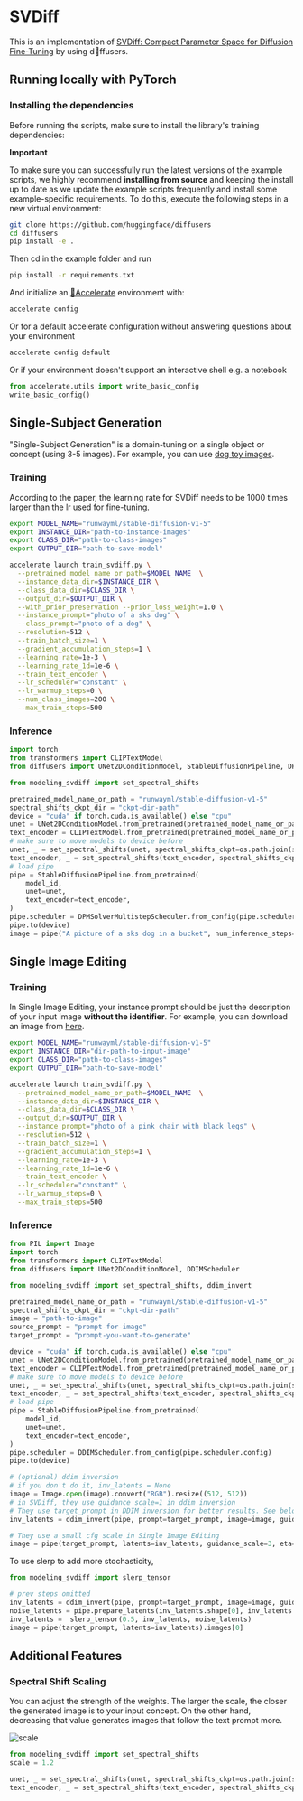 # SVDiff
This is an implementation of [SVDiff: Compact Parameter Space for Diffusion Fine-Tuning](https://arxiv.org/abs/2303.11305) by using d🧨ffusers. 



## Running locally with PyTorch

### Installing the dependencies

Before running the scripts, make sure to install the library's training dependencies:

**Important**

To make sure you can successfully run the latest versions of the example scripts, we highly recommend **installing from source** and keeping the install up to date as we update the example scripts frequently and install some example-specific requirements. To do this, execute the following steps in a new virtual environment:
```bash
git clone https://github.com/huggingface/diffusers
cd diffusers
pip install -e .
```

Then cd in the example folder and run
```bash
pip install -r requirements.txt
```

And initialize an [🤗Accelerate](https://github.com/huggingface/accelerate/) environment with:

```bash
accelerate config
```

Or for a default accelerate configuration without answering questions about your environment

```bash
accelerate config default
```

Or if your environment doesn't support an interactive shell e.g. a notebook

```python
from accelerate.utils import write_basic_config
write_basic_config()
```

## Single-Subject Generation
"Single-Subject Generation" is a domain-tuning on a single object or concept (using 3-5 images). For example, you can use [dog toy images](https://github.com/huggingface/diffusers/tree/main/examples/dreambooth#dog-toy-example). 


### Training
According to the paper, the learning rate for SVDiff needs to be 1000 times larger than the lr used for fine-tuning. 

```bash
export MODEL_NAME="runwayml/stable-diffusion-v1-5"
export INSTANCE_DIR="path-to-instance-images"
export CLASS_DIR="path-to-class-images"
export OUTPUT_DIR="path-to-save-model"

accelerate launch train_svdiff.py \
  --pretrained_model_name_or_path=$MODEL_NAME  \
  --instance_data_dir=$INSTANCE_DIR \
  --class_data_dir=$CLASS_DIR \
  --output_dir=$OUTPUT_DIR \
  --with_prior_preservation --prior_loss_weight=1.0 \
  --instance_prompt="photo of a sks dog" \
  --class_prompt="photo of a dog" \
  --resolution=512 \
  --train_batch_size=1 \
  --gradient_accumulation_steps=1 \
  --learning_rate=1e-3 \
  --learning_rate_1d=1e-6 \
  --train_text_encoder \
  --lr_scheduler="constant" \
  --lr_warmup_steps=0 \
  --num_class_images=200 \
  --max_train_steps=500
```

### Inference

```python
import torch
from transformers import CLIPTextModel
from diffusers import UNet2DConditionModel, StableDiffusionPipeline, DPMSolverMultistepScheduler

from modeling_svdiff import set_spectral_shifts

pretrained_model_name_or_path = "runwayml/stable-diffusion-v1-5"
spectral_shifts_ckpt_dir = "ckpt-dir-path"
device = "cuda" if torch.cuda.is_available() else "cpu"
unet = UNet2DConditionModel.from_pretrained(pretrained_model_name_or_path, subfolder="unet").to(device)
text_encoder = CLIPTextModel.from_pretrained(pretrained_model_name_or_path, subfolder="text_encoder").to(device)
# make sure to move models to device before
unet, _ = set_spectral_shifts(unet, spectral_shifts_ckpt=os.path.join(spectral_shifts_ckpt, "spectral_shifts.safetensors"))
text_encoder, _ = set_spectral_shifts(text_encoder, spectral_shifts_ckpt=os.path.join(spectral_shifts_ckpt, "spectral_shifts_te.safetensors"))
# load pipe
pipe = StableDiffusionPipeline.from_pretrained(
    model_id,
    unet=unet,
    text_encoder=text_encoder,
)
pipe.scheduler = DPMSolverMultistepScheduler.from_config(pipe.scheduler.config)
pipe.to(device)
image = pipe("A picture of a sks dog in a bucket", num_inference_steps=25).images[0]
```

## Single Image Editing
### Training
In Single Image Editing, your instance prompt should be just the description of your input image **without the identifier**. For example, you can download an image from [here](https://unsplash.com/photos/1JJJIHh7-Mk).

```bash
export MODEL_NAME="runwayml/stable-diffusion-v1-5"
export INSTANCE_DIR="dir-path-to-input-image"
export CLASS_DIR="path-to-class-images"
export OUTPUT_DIR="path-to-save-model"

accelerate launch train_svdiff.py \
  --pretrained_model_name_or_path=$MODEL_NAME  \
  --instance_data_dir=$INSTANCE_DIR \
  --class_data_dir=$CLASS_DIR \
  --output_dir=$OUTPUT_DIR \
  --instance_prompt="photo of a pink chair with black legs" \
  --resolution=512 \
  --train_batch_size=1 \
  --gradient_accumulation_steps=1 \
  --learning_rate=1e-3 \
  --learning_rate_1d=1e-6 \
  --train_text_encoder \
  --lr_scheduler="constant" \
  --lr_warmup_steps=0 \
  --max_train_steps=500
```

### Inference

```python
from PIL import Image
import torch
from transformers import CLIPTextModel
from diffusers import UNet2DConditionModel, DDIMScheduler

from modeling_svdiff import set_spectral_shifts, ddim_invert

pretrained_model_name_or_path = "runwayml/stable-diffusion-v1-5"
spectral_shifts_ckpt_dir = "ckpt-dir-path"
image = "path-to-image"
source_prompt = "prompt-for-image"
target_prompt = "prompt-you-want-to-generate"

device = "cuda" if torch.cuda.is_available() else "cpu"
unet = UNet2DConditionModel.from_pretrained(pretrained_model_name_or_path, subfolder="unet").to(device)
text_encoder = CLIPTextModel.from_pretrained(pretrained_model_name_or_path, subfolder="text_encoder").to(device)
# make sure to move models to device before
unet, _ = set_spectral_shifts(unet, spectral_shifts_ckpt=os.path.join(spectral_shifts_ckpt, "spectral_shifts.safetensors"))
text_encoder, _ = set_spectral_shifts(text_encoder, spectral_shifts_ckpt=os.path.join(spectral_shifts_ckpt, "spectral_shifts_te.safetensors"))
# load pipe
pipe = StableDiffusionPipeline.from_pretrained(
    model_id,
    unet=unet,
    text_encoder=text_encoder,
)
pipe.scheduler = DDIMScheduler.from_config(pipe.scheduler.config)
pipe.to(device)

# (optional) ddim inversion
# if you don't do it, inv_latents = None
image = Image.open(image).convert("RGB").resize((512, 512))
# in SVDiff, they use guidance scale=1 in ddim inversion
# They use target_prompt in DDIM inversion for better results. See below for comparison between source_prompt and target_prompt.
inv_latents = ddim_invert(pipe, prompt=target_prompt, image=image, guidance_scale=1.0)

# They use a small cfg scale in Single Image Editing 
image = pipe(target_prompt, latents=inv_latents, guidance_scale=3, eta=0.5).images[0]
```

To use slerp to add more stochasticity,
```python
from modeling_svdiff import slerp_tensor

# prev steps omitted
inv_latents = ddim_invert(pipe, prompt=target_prompt, image=image, guidance_scale=1.0)
noise_latents = pipe.prepare_latents(inv_latents.shape[0], inv_latents.shape[1], 512, 512, dtype=inv_latents.dtype, device=pipe.device, generator=torch.Generator("cuda").manual_seed(0))
inv_latents =  slerp_tensor(0.5, inv_latents, noise_latents)
image = pipe(target_prompt, latents=inv_latents).images[0]
```


## Additional Features

### Spectral Shift Scaling

You can adjust the strength of the weights. The larger the scale, the closer the generated image is to your input concept.
On the other hand, decreasing that value generates images that follow the text prompt more.

![scale](https://github.com/mkshing/svdiff-pytorch/raw/main/assets/scale.png)

```python
from modeling_svdiff import set_spectral_shifts
scale = 1.2

unet, _ = set_spectral_shifts(unet, spectral_shifts_ckpt=os.path.join(spectral_shifts_ckpt, "spectral_shifts.safetensors"), scale=scale)
text_encoder, _ = set_spectral_shifts(text_encoder, spectral_shifts_ckpt=os.path.join(spectral_shifts_ckpt, "spectral_shifts_te.safetensors"), scale=scale)
```